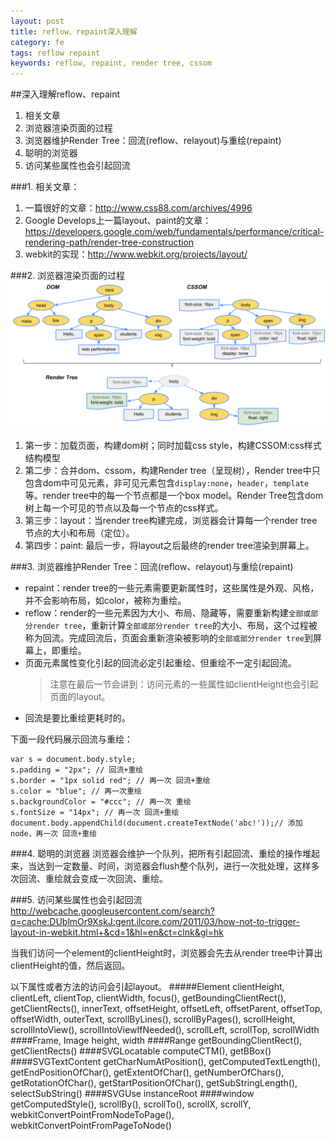 ```yaml
---
layout: post
title: reflow、repaint深入理解
category: fe
tags: reflow repaint 
keywords: reflow, repaint, render tree, cssom
---
```


##深入理解reflow、repaint
1. 相关文章
2. 浏览器渲染页面的过程
3. 浏览器维护Render Tree：回流(reflow、relayout)与重绘(repaint)
4. 聪明的浏览器
5. 访问某些属性也会引起回流

<!--break--> 

###1. 相关文章：
1. 一篇很好的文章：<http://www.css88.com/archives/4996>
2. Google Develops上一篇layout、paint的文章：<https://developers.google.com/web/fundamentals/performance/critical-rendering-path/render-tree-construction>
3. webkit的实现：<http://www.webkit.org/projects/layout/>

###2. 浏览器渲染页面的过程
<img src="/images/reflowrepaint/render-tree-construction.png"> 

1. 第一步：加载页面，构建dom树；同时加载css style，构建CSSOM:css样式结构模型
2. 第二步：合并dom、cssom，构建Render tree（呈现树），Render tree中只包含dom中可见元素，非可见元素包含`display:none`，`header`，`template`等。render tree中的每一个节点都是一个box model。Render Tree包含dom树上每一个可见的节点以及每一个节点的css样式。
3. 第三步：layout：当render tree构建完成，浏览器会计算每一个render tree节点的大小和布局（定位）。
4. 第四步：paint: 最后一步，将layout之后最终的render tree渲染到屏幕上。

###3. 浏览器维护Render Tree：回流(reflow、relayout)与重绘(repaint)
+ repaint：render tree的一些元素需要更新属性时，这些属性是外观、风格，并不会影响布局，如color，被称为重绘。
+ reflow：render的一些元素因为大小、布局、隐藏等，需要重新构建`全部或部分render tree`，重新计算`全部或部分render tree`的大小、布局，这个过程被称为回流。完成回流后，页面会重新渲染被影响的`全部或部分render tree`到屏幕上，即重绘。
+ 页面元素属性变化引起的回流必定引起重绘、但重绘不一定引起回流。
	>注意在最后一节会讲到：访问元素的一些属性如clientHeight也会引起页面的layout。
+ 回流是要比重绘更耗时的。

下面一段代码展示回流与重绘：
    
    var s = document.body.style;
    s.padding = "2px"; // 回流+重绘
    s.border = "1px solid red"; // 再一次 回流+重绘
    s.color = "blue"; // 再一次重绘
    s.backgroundColor = "#ccc"; // 再一次 重绘
    s.fontSize = "14px"; // 再一次 回流+重绘
    document.body.appendChild(document.createTextNode('abc!'));// 添加node，再一次 回流+重绘

###4. 聪明的浏览器
浏览器会维护一个队列，把所有引起回流、重绘的操作堆起来，当达到一定数量、时间，浏览器会flush整个队列，进行一次批处理，这样多次回流、重绘就会变成一次回流、重绘。

###5. 访问某些属性也会引起回流
<http://webcache.googleusercontent.com/search?q=cache:DUblmOr9XskJ:gent.ilcore.com/2011/03/how-not-to-trigger-layout-in-webkit.html+&cd=1&hl=en&ct=clnk&gl=hk>

当我们访问一个element的clientHeight时，浏览器会先去从render tree中计算出clientHeight的值，然后返回。 	

以下属性或者方法的访问会引起layout。
#####Element
clientHeight, clientLeft, clientTop, clientWidth, focus(), getBoundingClientRect(), getClientRects(), innerText, offsetHeight, offsetLeft, offsetParent, offsetTop, offsetWidth, outerText, scrollByLines(), scrollByPages(), scrollHeight, scrollIntoView(), scrollIntoViewIfNeeded(), scrollLeft, scrollTop, scrollWidth
####Frame, Image
height, width
####Range
getBoundingClientRect(), getClientRects()
####SVGLocatable
computeCTM(), getBBox()
####SVGTextContent
getCharNumAtPosition(), getComputedTextLength(), getEndPositionOfChar(), getExtentOfChar(), getNumberOfChars(), getRotationOfChar(), getStartPositionOfChar(), getSubStringLength(), selectSubString()
####SVGUse
instanceRoot
####window
getComputedStyle(), scrollBy(), scrollTo(), scrollX, scrollY, webkitConvertPointFromNodeToPage(), webkitConvertPointFromPageToNode()
